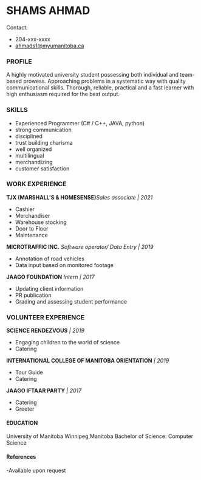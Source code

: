 # SHAMS AHMAD

Contact:

- 204-xxx-xxxx
- ahmads1@myumanitoba.ca

### PROFILE

A highly motivated university student possessing both individual and team-based prowess. Approaching problems in a systematic way with quality communicational skills. Thorough, reliable, practical and a fast learner with high enthusiasm required for the best output.

### SKILLS

- Experienced Programmer (C# / C++, JAVA, python)
- strong communication
- disciplined
- trust building charisma
- well organized
- multilingual
- merchandizing
- customer satisfaction

### WORK EXPERIENCE

**TJX (MARSHALL'S & HOMESENSE)**_Sales associate | 2021_

- Cashier
- Merchandiser
- Warehouse stocking
- Door to Floor
- Maintenance

**MICROTRAFFIC INC.** _Software operator/ Data Entry | 2019_

- Annotation of road vehicles
- Data input based on monitored footage

**JAAGO FOUNDATION** _Intern | 2017_

- Updating client information
- PR publication
- Grading and assessing student performance

### VOLUNTEER EXPERIENCE

**SCIENCE RENDEZVOUS** _| 2019_

- Engaging children to the world of science
- Catering

**INTERNATIONAL COLLEGE OF MANITOBA ORIENTATION** _| 2019_

- Tour Guide
- Catering

**JAAGO IFTAAR PARTY** _| 2017_

- Catering
- Greeter

#### EDUCATION

University of Manitoba
Winnipeg,Manitoba
Bachelor of Science: Computer Science

#### References

-Available upon request
